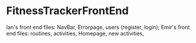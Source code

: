 # FitnessTrackerFrontEnd


Ian's front end files: NavBar, Errorpage, users (register, login);
Emir's front end files: routines, activities, Homepage, new activities, 

